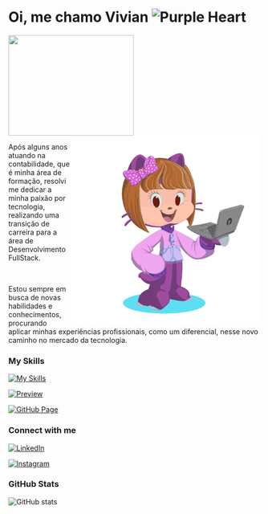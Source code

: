 
# Oi, me chamo Vivian <img src="https://raw.githubusercontent.com/Tarikul-Islam-Anik/Animated-Fluent-Emojis/master/Emojis/Smilies/Purple%20Heart.png" alt="Purple Heart" width="25" height="25" />

<img align="center" width="250" height="200" src="https://user-images.githubusercontent.com/74038190/219923809-b86dc415-a0c2-4a38-bc88-ad6cf06395a8.gif">

<img align="right" alt="octocat" height="380" src="assets/octocat-1719181362657.png">
<br>
<p align="justify-right">Após alguns anos atuando na contabilidade, que é minha área de formação, resolvi me dedicar a minha paixão por tecnologia, realizando uma transição de carreira para a área de Desenvolvimento FullStack. </p>
<br>
<p>Estou sempre em busca de novas habilidades e conhecimentos, procurando aplicar minhas experiências profissionais, como um diferencial, nesse novo caminho no mercado da tecnologia. </p>


### My Skills

[![My Skills](https://skillicons.dev/icons?i=html,css,js,py,git,github&perline=3)](https://skillicons.dev)

[![Preview](https://img.shields.io/badge/Portfolio-000?style=for-the-badge&logo=github&logoColor=EE82EE)](https://github.com/vivianbrt)

[![GitHub Page](https://img.shields.io/badge/vivianbrt.github.io-EE82EE?style=for-the-badge)](https://github.com/vivianbrt)

### Connect with me

[![LinkedIn](https://img.shields.io/badge/-LinkedIn-000?style=for-the-badge&logo=linkedin&logoColor=EE82EE&color:FFF)](https://www.linkedin.com/in/viviansbrito/)

[![Instagram](https://img.shields.io/badge/-Instagram-000?style=for-the-badge&logo=instagram&logoColor=EE82EE&color:FFF)](https://www.instagram.com/viviann_her/)

### GitHub Stats

![GitHub stats](https://github-readme-stats-git-masterrstaa-rickstaa.vercel.app/api?username=vivianbrt&hide_title=true&show_icons=true&include_all_commits=false&count_private=true&line_height=25&hide=issues&bg_color=000&title_color=EE82EE&text_color=FFF&border_radius=3&border_color=36123c&icon_color=EE82EE&theme=jolly)
